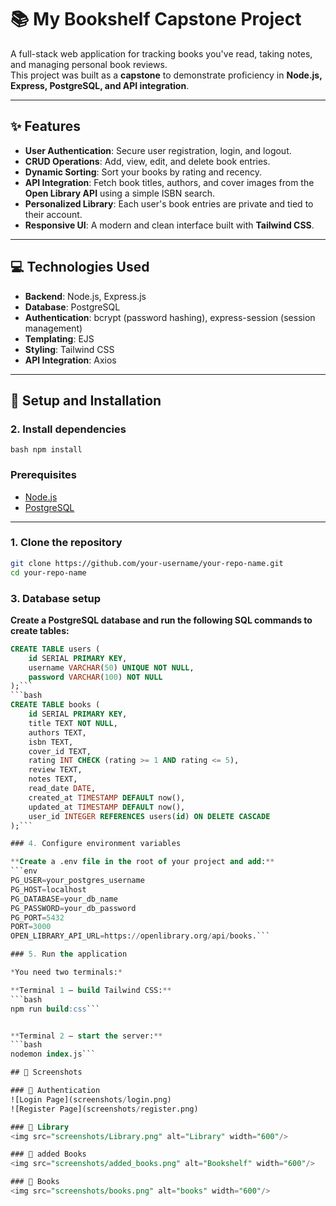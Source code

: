 # 📚 My Bookshelf Capstone Project

A full-stack web application for tracking books you've read, taking notes, and managing personal book reviews.  
This project was built as a **capstone** to demonstrate proficiency in **Node.js, Express, PostgreSQL, and API integration**.

---

## ✨ Features

- **User Authentication**: Secure user registration, login, and logout.  
- **CRUD Operations**: Add, view, edit, and delete book entries.  
- **Dynamic Sorting**: Sort your books by rating and recency.  
- **API Integration**: Fetch book titles, authors, and cover images from the **Open Library API** using a simple ISBN search.  
- **Personalized Library**: Each user's book entries are private and tied to their account.  
- **Responsive UI**: A modern and clean interface built with **Tailwind CSS**.  

---

## 💻 Technologies Used

- **Backend**: Node.js, Express.js  
- **Database**: PostgreSQL  
- **Authentication**: bcrypt (password hashing), express-session (session management)  
- **Templating**: EJS  
- **Styling**: Tailwind CSS  
- **API Integration**: Axios  

---

## 🚀 Setup and Installation

### 2. Install dependencies
```bash npm install ```




### Prerequisites
- [Node.js](https://nodejs.org/)  
- [PostgreSQL](https://www.postgresql.org/)  

---

### 1. Clone the repository

```bash
git clone https://github.com/your-username/your-repo-name.git
cd your-repo-name
```

### 3. Database setup

**Create a PostgreSQL database and run the following SQL commands to create tables:**
```sql
CREATE TABLE users (
    id SERIAL PRIMARY KEY,
    username VARCHAR(50) UNIQUE NOT NULL,
    password VARCHAR(100) NOT NULL
);```
```bash
CREATE TABLE books (
    id SERIAL PRIMARY KEY,
    title TEXT NOT NULL,
    authors TEXT,
    isbn TEXT,
    cover_id TEXT,
    rating INT CHECK (rating >= 1 AND rating <= 5),
    review TEXT,
    notes TEXT,
    read_date DATE,
    created_at TIMESTAMP DEFAULT now(),
    updated_at TIMESTAMP DEFAULT now(),
    user_id INTEGER REFERENCES users(id) ON DELETE CASCADE
);```

### 4. Configure environment variables

**Create a .env file in the root of your project and add:**
```env
PG_USER=your_postgres_username
PG_HOST=localhost
PG_DATABASE=your_db_name
PG_PASSWORD=your_db_password
PG_PORT=5432
PORT=3000
OPEN_LIBRARY_API_URL=https://openlibrary.org/api/books.```

### 5. Run the application

*You need two terminals:*

**Terminal 1 – build Tailwind CSS:**
```bash
npm run build:css```


**Terminal 2 – start the server:**
```bash
nodemon index.js```

## 📸 Screenshots

### 🔐 Authentication
![Login Page](screenshots/login.png)  
![Register Page](screenshots/register.png)

### 📖 Library
<img src="screenshots/Library.png" alt="Library" width="600"/>

### 📖 added Books
<img src="screenshots/added_books.png" alt="Bookshelf" width="600"/>

### 📖 Books
<img src="screenshots/books.png" alt="books" width="600"/>


